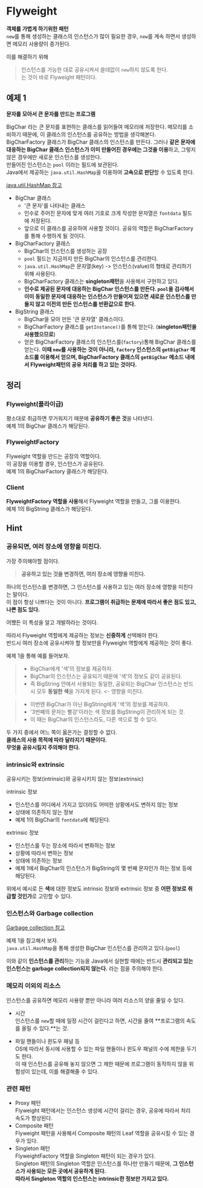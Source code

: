 # Flyweight    

**객체를 가볍게 하기위한 패턴**  
```new```를 통해 생성하는 클래스의 인스턴스가 많이 필요한 경우, ```new```를 계속 하면서 생성하면 메모리 사용량이 증가된다.  

이를 해결하기 위해  
> 인스턴스를 가능한 대로 공유시켜서 쓸데없이 ```new```하지 않도록 한다.  
는 것이 바로 Flyweight 패턴이다.  

## 예제 1

**문자를 모아서 큰 문자를 만드는 프로그램**  

BigChar 라는 큰 문자를 표현하는 클래스를 읽어들여 메모리에 저장한다. 메모리를 소비하기 때문에, 이 클래스의 인스턴스를 공유하는 방법을 생각해본다.  
BigCharFactory 클래스가 BigChar 클래스의 인스턴스를 만든다. 그러나 **같은 문자에 대응하는 BigChar 클래스 인스턴스가 이미 만들어진 경우에는 그것을 이용**하고, 그렇지 않은 경우에만 새로운 인스턴스를 생성한다.  
만들어진 인스턴스는 ```pool``` 이라는 필드에 보관된다.  
Java에서 제공하는 ```java.util.HashMap```을 이용하여 **고속으로 판단**할 수 있도록 한다.  

[java.util.HashMap 참고](https://github.com/yeoseon/tip-archive/issues/57)

* BigChar 클래스  
    * '큰 문자'를 나타내는 클래스  
    * 인수로 주어진 문자에 맞게 여러 기호로 크게 작성한 문자열은 ```fontdata``` 필드에 저장된다.  
    * 앞으로 이 클래스를 공유하여 사용할 것이다. 공유의 역할은 BigCharFactory를 통해 수행하게 될 것이다.  
* BigCharFactory 클래스
    * BigChar의 인스턴스를 생성하는 공장  
    * ```pool``` 필드는 지금까지 만든 BigChar의 인스턴스를 관리한다.  
    * ```java.util.HashMap```은 문자열(key) -> 인스턴스(value)의 형태로 관리하기 위해 사용된다.  
    * BigCharFactory 클래스는 **singleton패턴**을 사용해서 구현하고 있다.  
    * **인수로 제공된 문자에 대응하는 BigChar 인스턴스를 만든다. ```pool```을 검사해서 이미 동일한 문자에 대응하는 인스턴스가 만들어져 있으면 새로운 인스턴스를 만들지 않고 이전의 만든 인스턴스를 반환값으로 한다.**  
* BigString 클래스  
    * BigChar을 모아 만든 '큰 문자열' 클래스이다.  
    * BigCharFactory 클래스를 ```getInstance()```를 통해 얻는다. (**singleton패턴을 사용했으므로**)  
    * 얻은 BigCharFactory 클래스의 인스턴스를(```factory```)통해 BigChar 클래스를 얻는다. **이때 ```new```를 사용하는 것이 아니라, ```factory``` 인스턴스의 ```getBigChar``` 메소드를 이용해서 얻으며, BigCharFactory 클래스의 ```getBigChar``` 메소드 내에서 Flyweight패턴의 공유 처리를 하고 있는 것이다.**  


## 정리

### Flyweight(플라이급)

평소대로 취급하면 무거워지기 때문에 **공유하기 좋은 것**을 나타낸다.  
예제 1의 BigChar 클래스가 해당된다.  

### FlyweightFactory  

Flyweight 역할을 만드는 공장의 역할이다.  
이 공장을 이용할 경우, 인스턴스가 공유된다.  
예제 1의 BigCharFactory 클래스가 해당된다.  

### Client  

**FlyweightFactory 역할을 사용**해서 Flyweight 역할을 만들고, 그를 이용한다.  
예제 1의 BigString 클래스가 해당된다.  

## Hint

### 공유되면, 여러 장소에 영향을 미친다. 

가장 주의해야할 점이다.

> **공유하고 있는 것을 변경하면, 여러 장소에 영향을 미친다.**  

하나의 인스턴스를 변경하면, 그 인스턴스를 사용하고 있는 여러 장소에 영향을 미친다는 말이다.  
이 점이 항상 나쁘다는 것이 아니다. **프로그램이 취급하는 문제에 따라서 좋은 점도 있고, 나쁜 점도 있다.**  

어쨌든 이 특성을 알고 개발하라는 것이다.  

따라서 Flyweight 역할에게 제공하는 정보는 **신중하게** 선택해야 한다.  
반드시 여러 장소에 공유시켜야 할 정보만을 Flyweight 역할에게 제공하는 것이 좋다.  

예제 1을 통해 예를 들어보자.  

> * BigChar에게 '색'의 정보를 제공하자.  
> * BigChar의 인스턴스는 공유되기 때문에 '색'의 정보도 같이 공유된다.  
> * 즉 BigString 안에서 사용되는 동일한, 공유되는 BigChar 인스턴스는 반드시 모두 **동일한 색**을 가지게 된다. <- 영향을 미친다.  

> * 이번엔 BigChar가 아닌 BigString에게 '색'의 정보를 제공하자.  
> * '3번째의 문자는 빨강'이라는 색 정보를 BigString이 관리하게 되는 것.  
> * 이 때는 BigChar의 인스턴스라도, 다른 색으로 할 수 있다.  

두 가지 중에서 어느 쪽이 옳은가는 결정할 수 없다.  
**클래스의 사용 목적에 따라 달라지기 때문이다.**  
**무엇을 공유시킬지 주의해야 한다.** 


### intrinsic와 extrinsic  

공유시키는 정보(intrinsic)와 공유시키지 않는 정보(extrinsic)  

intrinsic 정보  
* 인스턴스를 어디에서 가지고 있더라도 어떠한 상황에서도 변하지 않는 정보  
* 상태에 의존하지 않는 정보  
* 예제 1의 BigChar의 ```fontdata```에 해당된다.  

extrinsic 정보  
* 인스턴스를 두는 장소에 따라서 변화하는 정보  
* 상황에 따라서 변하는 정보  
* 상태에 의존하는 정보  
* 예제 1에서 BigChar의 인스턴스가 BigString의 몇 번째 문자인가 하는 정보 등에 해당된다.  

위에서 예시로 든 **색**에 대한 정보도 intrinsic 정보와 extrinsic 정보 중 **어떤 정보로 취급할 것인가**로 고민할 수 있다.  

### 인스턴스와 Garbage collection  

[Garbage collection 참고](https://github.com/yeoseon/tip-archive/issues/58)

예제 1을 참고해서 보자.  
```java.util.HashMap```을 통해 생성한 BigChar 인스턴스를 관리하고 있다.(```pool```)  

이와 같이 **인스턴스를 관리**하는 기능을 Java에서 실현할 때에는 반드시 **관리되고 있는 인스턴스는 garbage collection되지 않는다.** 라는 점을 주의해야 한다.  

### 메모리 이외의 리소스  

인스턴스를 공유하면 메모리 사용량 뿐만 아니라 여러 리소스의 양을 줄일 수 있다.  

* 시간  
인스턴스를 ```new```할 때에 일정 시간이 걸린다고 하면, 시간을 줄여 **프로그램의 속도를 올릴 수 있다.**는 것.  

* 파일 핸들이나 윈도우 패널 등  
OS에 따라서 동시에 사용할 수 있는 파일 핸들이나 윈도우 패널의 수에 제한을 두기도 한다.  
이 때 인스턴스를 공유해 놓지 않으면 그 제한 때문에 프로그램이 동작하지 않을 위험성이 있는데, 이를 해결해줄 수 있다.  

### 관련 패턴  
* Proxy 패턴  
Flyweight 패턴에서는 인스턴스 생성에 시간이 걸리는 경우, 공유에 따라서 처리 속도가 향상된다.  
* Composite 패턴  
Flyweight 패턴을 사용해서 Composite 패턴의 Leaf 역할을 공유시킬 수 있는 경우가 있다.  
* Singleton 패턴  
FlyweightFactory 역할을 Singleton 패턴이 되는 경우가 있다.  
Singleton 패턴의 Singleton 역할은 인스턴스를 하나만 만들기 때문에, **그 인스턴스가 사용되는 모든 곳에서 공유하게 된다.**  
**따라서 Singleton 역할의 인스턴스는 intrinsic한 정보만 가지고 있다.**

